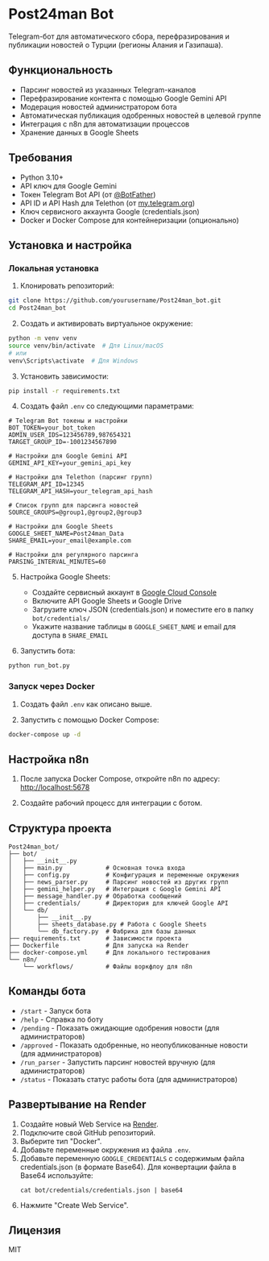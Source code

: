 # Post24man Bot

Telegram-бот для автоматического сбора, перефразирования и публикации новостей о Турции (регионы Алания и Газипаша).

## Функциональность

- Парсинг новостей из указанных Telegram-каналов
- Перефразирование контента с помощью Google Gemini API
- Модерация новостей администратором бота
- Автоматическая публикация одобренных новостей в целевой группе
- Интеграция с n8n для автоматизации процессов
- Хранение данных в Google Sheets

## Требования

- Python 3.10+
- API ключ для Google Gemini
- Токен Telegram Bot API (от [@BotFather](https://t.me/BotFather))
- API ID и API Hash для Telethon (от [my.telegram.org](https://my.telegram.org))
- Ключ сервисного аккаунта Google (credentials.json)
- Docker и Docker Compose для контейнеризации (опционально)

## Установка и настройка

### Локальная установка

1. Клонировать репозиторий:
```bash
git clone https://github.com/yourusername/Post24man_bot.git
cd Post24man_bot
```

2. Создать и активировать виртуальное окружение:
```bash
python -m venv venv
source venv/bin/activate  # Для Linux/macOS
# или
venv\Scripts\activate  # Для Windows
```

3. Установить зависимости:
```bash
pip install -r requirements.txt
```

4. Создать файл `.env` со следующими параметрами:
```
# Telegram Bot токены и настройки
BOT_TOKEN=your_bot_token
ADMIN_USER_IDS=123456789,987654321
TARGET_GROUP_ID=-1001234567890

# Настройки для Google Gemini API
GEMINI_API_KEY=your_gemini_api_key

# Настройки для Telethon (парсинг групп)
TELEGRAM_API_ID=12345
TELEGRAM_API_HASH=your_telegram_api_hash

# Список групп для парсинга новостей
SOURCE_GROUPS=@group1,@group2,@group3

# Настройки для Google Sheets
GOOGLE_SHEET_NAME=Post24man_Data
SHARE_EMAIL=your_email@example.com

# Настройки для регулярного парсинга
PARSING_INTERVAL_MINUTES=60
```

5. Настройка Google Sheets:
   - Создайте сервисный аккаунт в [Google Cloud Console](https://console.cloud.google.com/)
   - Включите API Google Sheets и Google Drive
   - Загрузите ключ JSON (credentials.json) и поместите его в папку `bot/credentials/`
   - Укажите название таблицы в `GOOGLE_SHEET_NAME` и email для доступа в `SHARE_EMAIL`

6. Запустить бота:
```bash
python run_bot.py
```

### Запуск через Docker

1. Создать файл `.env` как описано выше.

2. Запустить с помощью Docker Compose:
```bash
docker-compose up -d
```

## Настройка n8n

1. После запуска Docker Compose, откройте n8n по адресу: [http://localhost:5678](http://localhost:5678)

2. Создайте рабочий процесс для интеграции с ботом.

## Структура проекта

```
Post24man_bot/
├── bot/
│   ├── __init__.py
│   ├── main.py            # Основная точка входа
│   ├── config.py          # Конфигурация и переменные окружения
│   ├── news_parser.py     # Парсинг новостей из других групп
│   ├── gemini_helper.py   # Интеграция с Google Gemini API
│   ├── message_handler.py # Обработка сообщений
│   ├── credentials/       # Директория для ключей Google API
│   └── db/
│       ├── __init__.py
│       ├── sheets_database.py # Работа с Google Sheets
│       └── db_factory.py  # Фабрика для базы данных
├── requirements.txt       # Зависимости проекта
├── Dockerfile             # Для запуска на Render
├── docker-compose.yml     # Для локального тестирования
└── n8n/
    └── workflows/         # Файлы воркфлоу для n8n
```

## Команды бота

- `/start` - Запуск бота
- `/help` - Справка по боту
- `/pending` - Показать ожидающие одобрения новости (для администраторов)
- `/approved` - Показать одобренные, но неопубликованные новости (для администраторов)
- `/run_parser` - Запустить парсинг новостей вручную (для администраторов)
- `/status` - Показать статус работы бота (для администраторов)

## Развертывание на Render

1. Создайте новый Web Service на [Render](https://render.com/).
2. Подключите свой GitHub репозиторий.
3. Выберите тип "Docker".
4. Добавьте переменные окружения из файла `.env`.
5. Добавьте переменную `GOOGLE_CREDENTIALS` с содержимым файла credentials.json (в формате Base64).
   Для конвертации файла в Base64 используйте:
   ```
   cat bot/credentials/credentials.json | base64
   ```
6. Нажмите "Create Web Service".

## Лицензия

MIT 
